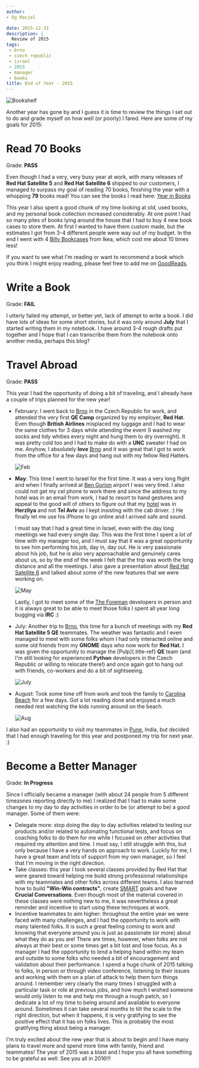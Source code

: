 ```yaml
---
author:
- Og Maciel

date: 2015-12-31
description: |
  Review of 2015
tags:
 - brno
 - czech republic
 - israel
 - 2015
 - manager
 - books
title: End of Year - 2015
---
```


![Bookshelf](https://omaciel.fedorapeople.org/bookshelf.jpeg)

Another year has gone by and I guess it is time to review the things I
set out to do and grade myself on how well (or poorly) I fared. Here are
some of my goals for 2015:

# Read 70 Books

Grade: **PASS**

Even though I had a very, very busy year at work, with many releases of
**Red Hat Satellite 5** and **Red Hat Satellite 6** shipped to our
customers, I managed to surpass my goal of reading 70 books, finishing
the year with a whopping **79** books read! You can see the books I read
here: [Year in
Books](https://www.goodreads.com/user/year_in_books/2015/12048315)

This year I also spent a good chunk of my time looking at old, used
books, and my personal book collection increased considerably. At one
point I had so many piles of books lying around the house that I had to
buy 4 new book cases to store them. At first I wanted to have them
custom made, but the estimates I got from 3-4 different people were way
out of my budget. In the end I went with 4 [Billy
Bookcases](http://www.ikea.com/us/en/catalog/products/40279788/#/40263848)
from Ikea, which cost me about 10 times less!

If you want to see what I\'m reading or want to recommend a book which
you think I might enjoy reading, please feel free to add me on
[GoodReads](https://www.goodreads.com/omaciel).

# Write a Book

Grade: **FAIL**

I utterly failed my attempt, or better yet, lack of attempt to write a
book. I did have lots of ideas for some short stories, but it was only
around **July** that I started writing them in my notebook. I have
around 3-4 rough drafts put together and I hope that I can transcribe
them from the notebook onto another media, perhaps this blog?

# Travel Abroad

Grade: **PASS**

This year I had the opportunity of doing a bit of traveling, and I
already have a couple of trips planned for the new year!

-   February: I went back to [Brno](https://en.wikipedia.org/wiki/Brno)
    in the Czech Republic for work, and attended the very first **QE
    Camp** organized by my employer, **Red Hat**. Even though **British
    Airlines** misplaced my luggage and I had to wear the same clothes
    for 3 days while attending the event (I washed my socks and tidy
    whities every night and hung them to dry overnight). It was pretty
    cold too and I had to make do with a **UNC** sweater I had on me.
    Anyhow, I absolutely **love**
    [Brno](https://en.wikipedia.org/wiki/Brno) and it was great that I
    got to work from the office for a few days and hang out with my
    fellow Red Hatters.

    ![Feb](https://photos-4.dropbox.com/t/2/AABWqCX-YXi5QB4nFRGrIbEHiTLkzW5pRppen8aeuMqsxQ/12/102224/jpeg/32x32/3/1451620800/0/2/2015-02-08%2012.38.14.jpg/EMutJxjF6ozdBCACKAI/9f9ZtckqDadXsKolbkor5J16LSIA4jQpHlV8Dk9s6Fo?size_mode=3&size=1024x768)

-   **May**: This time I went to Israel for the first time. It was a
    very long flight and when I finally arrived at [Ben
    Gurion](https://en.wikipedia.org/wiki/Ben_Gurion_Airport) airport I
    was very tired. I also could not get my cel phone to work there and
    since the address to my hotel was in an email from work, I had to
    resort to hand gestures and appeal to the good will of others to
    figure out that my [hotel](http://benjamin-hotel.co.il/) was in
    **Herzliya** and not **Tel Aviv** as I kept insisting with the cab
    driver. :) He finally let me use his iPhone to go online and I
    arrived safe and sound.

    I must say that I had a great time in Israel, even with the day long
    meetings we had every single day. This was the first time I spent a
    lot of time with my manager too, and I must say that it was a great
    opportunity to see him performing his job, day in, day out. He is
    very passionate about his job, but he is also very approachable and
    genuinely cares about us, so by the end of the week I felt that the
    trip was worth the long distance and all the meetings. I also gave a
    presentation about [Red Hat Satellite
    6](https://access.redhat.com/products/red-hat-satellite) and talked
    about some of the new features that we were working on.

    ![May](https://photos-6.dropbox.com/t/2/AAB4e0nWWSoPTroflxZ4c-DirAJ1bi0z83tNzG5JIUb7Og/12/102224/jpeg/32x32/3/1451620800/0/2/pavel_og_israel_2015.jpg/EMutJxjF6ozdBCACKAI/KZsuflf14H5ZKHN4hVR1RuSgNNQyhGZcInq4bdyl2_o?size_mode=3&size=1024x768)

    Lastly, I got to meet some of the [The
    Foreman](http://theforeman.org/) developers in person and it is
    always great to be able to meet those folks I spent all year long
    bugging via **IRC** :)

-   July: Another trip to [Brno](https://en.wikipedia.org/wiki/Brno),
    this time for a bunch of meetings with my **Red Hat Satellite 5 QE**
    teammates. The weather was fantastic and I even managed to meet with
    some folks whom I had only interacted online and some old friends
    from my **GNOME** days who now work for **Red Hat**. I was given the
    opportunity to manage the [Pulp]{.title-ref} **QE** team (and I\'m
    still looking for experienced **Python** developers in the Czech
    Republic or willing to relocate there!) and once again got to hang
    out with friends, co-workers and do a bit of sightseeing.

    ![July](https://photos-5.dropbox.com/t/2/AADDN3oAIeZ-3SRcIhfiiaBKtNXtsoDcqkSd6AdYUEh0yQ/12/102224/jpeg/32x32/3/1451620800/0/2/2015-07-16%2017.44.48.jpg/EMutJxjF6ozdBCACKAI/8eaPbviOw1vqHDtp3wjDTpjTFVvlmYthCLyXtjdTdrg?size_mode=3&size=1024x768)

-   August: Took some time off from work and took the family to
    [Carolina
    Beach](https://en.wikipedia.org/wiki/Carolina_Beach%2C_North_Carolina)
    for a few days. Got a lot reading done and enjoyed a much needed
    rest watching the kids running around on the beach.

    ![Aug](https://photos-4.dropbox.com/t/2/AAC7a4q4B-1VXc0b6aovCtuK9BXoR2D-JaHi1cIrXA-ZXw/12/102224/jpeg/32x32/3/1451620800/0/2/2015-08-01%2015.26.31.jpg/EMutJxjF6ozdBCACKAI/rNRNleyOfijr1kUgPYSBx2t5nZ6DUqE5vgdqQcBPLb4?size_mode=3&size=1024x768)

I also had an opportunity to visit my teammates in
[Pune](https://en.wikipedia.org/wiki/Pune), India, but decided that I
had enough traveling for this year and postponed my trip for next year.
:)

# Become a Better Manager

Grade: **In Progress**

Since I officially became a manager (with about 24 people from 5
different timezones reporting directly to me) I realized that I had to
make some changes to my day to day activities in order to be (or attempt
to be) a good manager. Some of them were:

-   Delegate more: stop doing the day to day activities related to
    testing our products and/or related to automating functional tests,
    and focus on coaching folks to do them for me while I focused on
    other activities that required my attention and time. I must say, I
    still struggle with this, but only because I have a very hands on
    approach to work. Luckily for me, I have a great team and lots of
    support from my own manager, so I feel that I\'m moving in the right
    direction.
-   Take classes: this year I took several classes provided by Red Hat
    that were geared toward helping me build strong professional
    relationships with my teammates and other folks across different
    teams. I also learned how to build **\"Win-Win contracts\"**, create
    [SMART](https://en.wikipedia.org/wiki/SMART_criteria) goals and have
    **Crucial Conversations**. Even though most of the material covered
    in these classes were nothing new to me, it was nevertheless a great
    reminder and incentive to start using these techniques at work.
-   Incentive teammates to aim higher: throughout the entire year we
    were faced with many challenges, and I had the opportunity to work
    with many talented folks. It is such a great feeling coming to work
    and knowing that everyone around you is just as passionate (or more)
    about what they do as you are! There are times, however, when folks
    are not always at their best or some times get a bit lost and lose
    focus. As a manager I had the opportunity to lend a helping hand
    within my team and outside to some folks who needed a bit of
    encouragement and validation about their performance. I spend a huge
    chunk of 2015 talking to folks, in person or through video
    conference, listening to their issues and working with them on a
    plan of attack to help them turn things around. I remember very
    clearly the many times I struggled with a particular task or role at
    previous jobs, and how much I wished someone would only listen to me
    and help me through a rough patch, so I dedicate a lot of my time to
    being around and available to everyone around. Sometimes it can take
    several months to tilt the scale to the right direction, but when it
    happens, it is very gratifying to see the positive effect that it
    has on folks lives. This is probably the most gratifying thing about
    being a manager.

I\'m truly excited about the new year that is about to begin and I have
many plans to travel more and spend more time with family, friend and
teammates! The year of 2015 was a blast and I hope you all have
something to be grateful as well. See you all in 2016!!!
